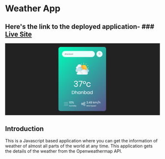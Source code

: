 # Weather App

## Here's the link to the deployed application- ### [Live Site](https://gouravanand662.github.io/weather/)

![Weather Application](https://raw.githubusercontent.com/gouravanand662/pics/main/Annotation%202023-04-08%20144658.png)

## Introduction
This is a Javascript based application where you can get the information of weather of almost all parts of the world at any time. This application gets the details of the weather from the Openweathermap API.
